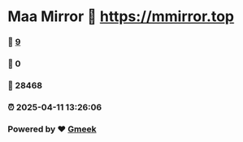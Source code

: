 # Maa Mirror :link: https://mmirror.top 
### :page_facing_up: [9](https://mmirror.top/tag.html) 
### :speech_balloon: 0 
### :hibiscus: 28468 
### :alarm_clock: 2025-04-11 13:26:06 
### Powered by :heart: [Gmeek](https://github.com/Meekdai/Gmeek)
